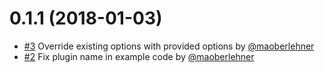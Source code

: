 # 0.1.1 (2018-01-03)

  * [#3](https://github.com/qiyuan-wang/vue-loader-options-plugin/pull/3) Override existing options with provided options by [@maoberlehner](https://github.com/maoberlehner)
  * [#2](https://github.com/qiyuan-wang/vue-loader-options-plugin/pull/2) Fix plugin name in example code by [@maoberlehner](https://github.com/maoberlehner)

